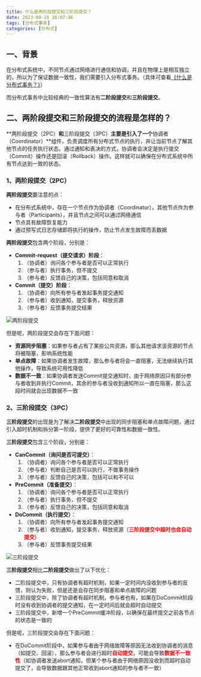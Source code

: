 ```yaml
---
title: 什么是两阶段提交和三阶段提交？
date: 2023-09-18 16:07:46
tags: [分布式事务]
categories: [分布式]
---
```


## 一、背景
在分布式系统中，不同节点通过网络进行通信和协调，并且在物理上是相互独立的，所以为了保证数据一致性，我们需要引入分布式事务。（具体可查看[《什么是分布式事务？》](https://garyleeeee.github.io/2023/09/18/distributed/shi-me-shi-fen-bu-shi-shi-wu/)）

而分布式事务中比较经典的一致性算法有**二阶段提交**和**三阶段提交**。

## 二、两阶段提交和三阶段提交的流程是怎样的？
**两阶段提交（2PC）**和**三阶段提交（3PC）**主要是引入了一个**协调者（Coordinator）**组件，负责调度所有分布式节点的执行，并让当前节点了解其他节点的任务执行状态。通过通知和表决的方式，协调者会决定是执行提交（Commit）操作还是回滚（Rollback）操作。这样就可以确保在分布式系统中所有节点达到一致的状态。

### 1、两阶段提交（2PC）
**两阶段提交**要注意的点：
* 在分布式系统中，存在一个节点作为协调者（Coordinator），其他节点作为参与者（Participants），并且节点之间可以通过网络通信
* 节点具有故障恢复能力
* 通过预写式日志存储即将执行的操作，防止节点发生故障而丢数据

**两阶段提交**包含两个阶段，分别是：
* **Commit-request（提交请求）阶段**：
  1. （协调者）询问各个参与者是否可以正常执行
  2. （参与者）执行事务，但不提交
  3. （参与者）反馈自己的决策，包括同意和取消
* **Commit（提交）阶段**：
  1. （协调者）向所有参与者发起事务提交通知
  2. （参与者）收到通知，提交事务，释放资源
  3. （参与者）反馈事务提交结果

![两阶段提交](/images/distributed/两阶段提交.png)

但是呢，两阶段提交会存在下面问题：
* **资源同步阻塞**：如果参与者占有了某些公共资源，那么其他请求该资源的节点将被阻塞，影响系统性能
* **单点故障**：如果协调者发生故障，那么参与者将会一直阻塞，无法继续执行其他操作，导致系统可用性降低
* **数据不一致**：如果协调者发送Commit提交通知时，由于网络原因只有部分参与者收到并执行Commit，其余的参与者没收到通知所以一直在阻塞，那么这段时间就会出现数据不一致

### 2、三阶段提交（3PC）
**三阶段提交**的出现是为了解决**二阶段提交**中出现的同步阻塞和单点故障问题，通过引入超时机制和拆分第一阶段，提供了更好的可靠性和数据一致性。

**三阶段提交**包含三个阶段，分别是：
* **CanCommit（询问是否可提交）**：
  1. （协调者）询问各个参与者是否可以正常执行
  2. （参与者）判断自己是否可以执行，不做事务操作
  3. （参与者）反馈自己的决策，包括可以和不可以
* **PreCommit（准备提交）**：
  1. （协调者）询问各个参与者是否可以正常执行
  2. （参与者）执行事务，但不提交
  3. （参与者）反馈自己的决策，包括同意和取消
* **DoCommit（执行提交）**：
  1. （协调者）向所有参与者发起事务提交通知
  2. （参与者）收到通知，提交事务，释放资源（<font color=red>**三阶段提交中超时也会自动提交**</font>）
  3. （参与者）反馈事务提交结果

![三阶段提交](/images/distributed/两阶段提交.png)

**三阶段提交**相比**二阶段提交**做出了以下优化：
* 二阶段提交中，只有协调者有超时机制，如果一定时间内没收到参与者的反馈，则认为失败，但是还是会存在同步阻塞和单点故障的问题
* 三阶段提交中，除了协调者有超时机制，参与者也有，如果在DoCommit阶段时没有收到协调者的提交通知，在一定时间后就会超时自动提交
* 三阶段提交中，新增一个PreCommit缓冲阶段，以确保在最终提交之前各节点的状态是一致的

但是呢，三阶段提交会存在下面问题：
* 在DoCommit阶段中，如果参与者由于网络故障等原因无法收到协调者的消息（如提交、回滚），那么参与者会进行超时<font color=red>**自动提交**</font>，可能会导致<font color=red>**数据不一致性**</font>（如协调者发送abort通知，但某个参与者由于网络原因没收到而超时自动提交了，会导致数据跟其他正常收到abort通知的参与者不一致）



